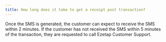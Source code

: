 ```yaml
---
title: How long does it take to get a receipt post transaction?
---
```


Once the SMS is generated, the customer can expect to receive the SMS within 2 minutes. If the customer has not received the SMS within 5 minutes of the transaction, they are requested to call Ezetap Customer Support. 